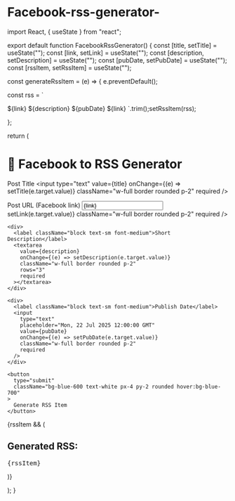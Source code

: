 # Facebook-rss-generator-
import React, { useState } from "react";

export default function FacebookRssGenerator() { const [title, setTitle] = useState(""); const [link, setLink] = useState(""); const [description, setDescription] = useState(""); const [pubDate, setPubDate] = useState(""); const [rssItem, setRssItem] = useState("");

const generateRssItem = (e) => { e.preventDefault();

const rss = `

<item>
  <title>${title}</title>
  <link>${link}</link>
  <description>${description}</description>
  <pubDate>${pubDate}</pubDate>
  <guid>${link}</guid>
</item>`.trim();setRssItem(rss);

};

return ( <div className="p-4 max-w-2xl mx-auto"> <h1 className="text-2xl font-bold mb-4">📢 Facebook to RSS Generator</h1> <form onSubmit={generateRssItem} className="space-y-4"> <div> <label className="block text-sm font-medium">Post Title</label> <input type="text" value={title} onChange={(e) => setTitle(e.target.value)} className="w-full border rounded p-2" required /> </div>

<div>
      <label className="block text-sm font-medium">Post URL (Facebook link)</label>
      <input
        type="url"
        value={link}
        onChange={(e) => setLink(e.target.value)}
        className="w-full border rounded p-2"
        required
      />
    </div>

    <div>
      <label className="block text-sm font-medium">Short Description</label>
      <textarea
        value={description}
        onChange={(e) => setDescription(e.target.value)}
        className="w-full border rounded p-2"
        rows="3"
        required
      ></textarea>
    </div>

    <div>
      <label className="block text-sm font-medium">Publish Date</label>
      <input
        type="text"
        placeholder="Mon, 22 Jul 2025 12:00:00 GMT"
        value={pubDate}
        onChange={(e) => setPubDate(e.target.value)}
        className="w-full border rounded p-2"
        required
      />
    </div>

    <button
      type="submit"
      className="bg-blue-600 text-white px-4 py-2 rounded hover:bg-blue-700"
    >
      Generate RSS Item
    </button>
  </form>

  {rssItem && (
    <div className="mt-6">
      <h2 className="text-xl font-semibold mb-2">Generated RSS:</h2>
      <pre className="bg-gray-100 p-4 rounded text-sm overflow-x-auto">
        {rssItem}
      </pre>
    </div>
  )}
</div>

); }


